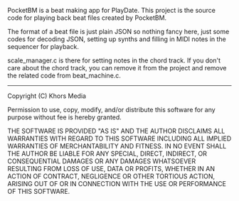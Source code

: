 PocketBM is a beat making app for PlayDate. This project is the source code for playing back beat files created by PocketBM.

The format of a beat file is just plain JSON so nothing fancy here, just some codes for decoding JSON, setting up synths and filling in MIDI notes in the sequencer for playback.

scale_manager.c is there for setting notes in the chord track. If you don't care about the chord track, you can remove it from the project and remove the related code from beat_machine.c.



--------------------------------------------------------------------------------
Copyright (C) Khors Media

Permission to use, copy, modify, and/or distribute this software for any
purpose without fee is hereby granted.

THE SOFTWARE IS PROVIDED "AS IS" AND THE AUTHOR DISCLAIMS ALL WARRANTIES WITH
REGARD TO THIS SOFTWARE INCLUDING ALL IMPLIED WARRANTIES OF MERCHANTABILITY AND
FITNESS. IN NO EVENT SHALL THE AUTHOR BE LIABLE FOR ANY SPECIAL, DIRECT,
INDIRECT, OR CONSEQUENTIAL DAMAGES OR ANY DAMAGES WHATSOEVER RESULTING FROM
LOSS OF USE, DATA OR PROFITS, WHETHER IN AN ACTION OF CONTRACT, NEGLIGENCE
OR OTHER TORTIOUS ACTION, ARISING OUT OF OR IN CONNECTION WITH THE USE OR
PERFORMANCE OF THIS SOFTWARE.
